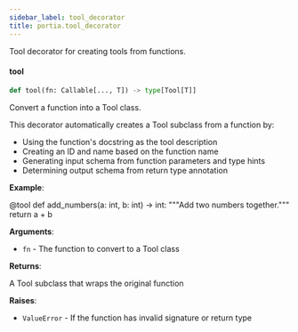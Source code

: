 ```yaml
---
sidebar_label: tool_decorator
title: portia.tool_decorator
---
```


Tool decorator for creating tools from functions.

#### tool

```python
def tool(fn: Callable[..., T]) -> type[Tool[T]]
```

Convert a function into a Tool class.

This decorator automatically creates a Tool subclass from a function by:
- Using the function&#x27;s docstring as the tool description
- Creating an ID and name based on the function name
- Generating input schema from function parameters and type hints
- Determining output schema from return type annotation

**Example**:

  @tool
  def add_numbers(a: int, b: int) -&gt; int:
  &quot;&quot;&quot;Add two numbers together.&quot;&quot;&quot;
  return a + b
  

**Arguments**:

- `fn` - The function to convert to a Tool class
  

**Returns**:

  A Tool subclass that wraps the original function
  

**Raises**:

- `ValueError` - If the function has invalid signature or return type

